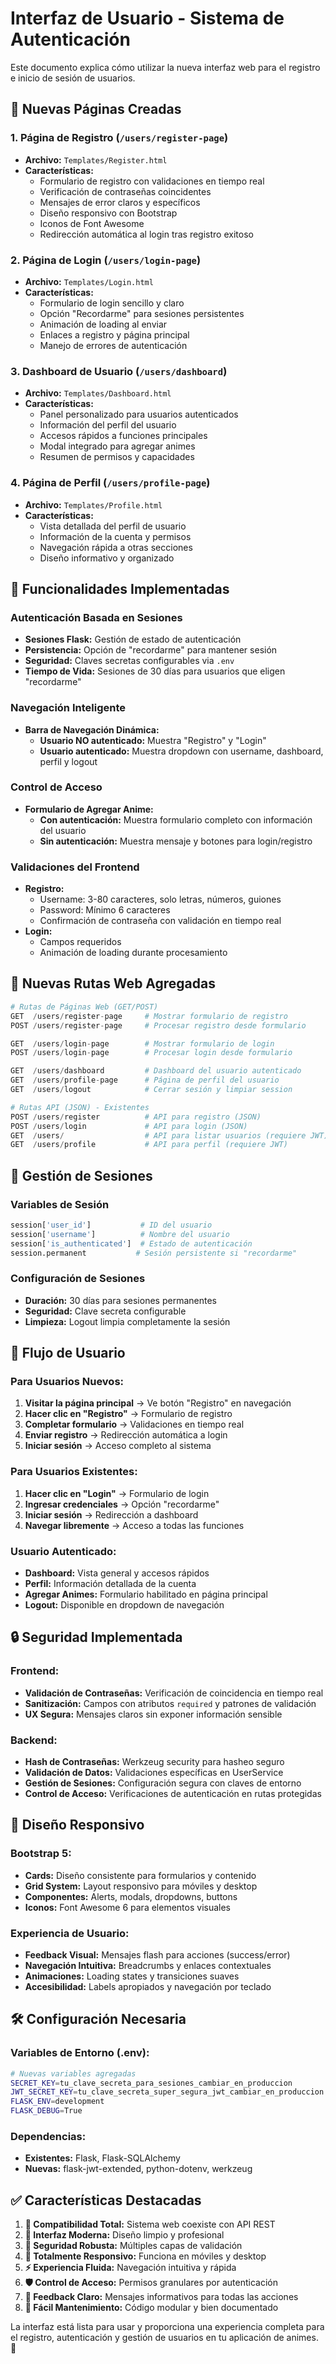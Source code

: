 # Interfaz de Usuario - Sistema de Autenticación

Este documento explica cómo utilizar la nueva interfaz web para el registro e inicio de sesión de usuarios.

## 🎨 **Nuevas Páginas Creadas**

### **1. Página de Registro (`/users/register-page`)**
- **Archivo:** `Templates/Register.html`
- **Características:**
  - Formulario de registro con validaciones en tiempo real
  - Verificación de contraseñas coincidentes
  - Mensajes de error claros y específicos
  - Diseño responsivo con Bootstrap
  - Iconos de Font Awesome
  - Redirección automática al login tras registro exitoso

### **2. Página de Login (`/users/login-page`)**
- **Archivo:** `Templates/Login.html`
- **Características:**
  - Formulario de login sencillo y claro
  - Opción "Recordarme" para sesiones persistentes
  - Animación de loading al enviar
  - Enlaces a registro y página principal
  - Manejo de errores de autenticación

### **3. Dashboard de Usuario (`/users/dashboard`)**
- **Archivo:** `Templates/Dashboard.html`
- **Características:**
  - Panel personalizado para usuarios autenticados
  - Información del perfil del usuario
  - Accesos rápidos a funciones principales
  - Modal integrado para agregar animes
  - Resumen de permisos y capacidades

### **4. Página de Perfil (`/users/profile-page`)**
- **Archivo:** `Templates/Profile.html`
- **Características:**
  - Vista detallada del perfil de usuario
  - Información de la cuenta y permisos
  - Navegación rápida a otras secciones
  - Diseño informativo y organizado

## 🔧 **Funcionalidades Implementadas**

### **Autenticación Basada en Sesiones**
- **Sesiones Flask:** Gestión de estado de autenticación
- **Persistencia:** Opción de "recordarme" para mantener sesión
- **Seguridad:** Claves secretas configurables via `.env`
- **Tiempo de Vida:** Sesiones de 30 días para usuarios que eligen "recordarme"

### **Navegación Inteligente**
- **Barra de Navegación Dinámica:**
  - **Usuario NO autenticado:** Muestra "Registro" y "Login"
  - **Usuario autenticado:** Muestra dropdown con username, dashboard, perfil y logout

### **Control de Acceso**
- **Formulario de Agregar Anime:**
  - **Con autenticación:** Muestra formulario completo con información del usuario
  - **Sin autenticación:** Muestra mensaje y botones para login/registro

### **Validaciones del Frontend**
- **Registro:**
  - Username: 3-80 caracteres, solo letras, números, guiones
  - Password: Mínimo 6 caracteres
  - Confirmación de contraseña con validación en tiempo real
- **Login:**
  - Campos requeridos
  - Animación de loading durante procesamiento

## 🚀 **Nuevas Rutas Web Agregadas**

```python
# Rutas de Páginas Web (GET/POST)
GET  /users/register-page     # Mostrar formulario de registro
POST /users/register-page     # Procesar registro desde formulario

GET  /users/login-page        # Mostrar formulario de login  
POST /users/login-page        # Procesar login desde formulario

GET  /users/dashboard         # Dashboard del usuario autenticado
GET  /users/profile-page      # Página de perfil del usuario
GET  /users/logout            # Cerrar sesión y limpiar session

# Rutas API (JSON) - Existentes
POST /users/register          # API para registro (JSON)
POST /users/login             # API para login (JSON)
GET  /users/                  # API para listar usuarios (requiere JWT)
GET  /users/profile           # API para perfil (requiere JWT)
```

## 💾 **Gestión de Sesiones**

### **Variables de Sesión**
```python
session['user_id']           # ID del usuario
session['username']          # Nombre del usuario  
session['is_authenticated']  # Estado de autenticación
session.permanent           # Sesión persistente si "recordarme"
```

### **Configuración de Sesiones**
- **Duración:** 30 días para sesiones permanentes
- **Seguridad:** Clave secreta configurable
- **Limpieza:** Logout limpia completamente la sesión

## 🎯 **Flujo de Usuario**

### **Para Usuarios Nuevos:**
1. **Visitar la página principal** → Ve botón "Registro" en navegación
2. **Hacer clic en "Registro"** → Formulario de registro
3. **Completar formulario** → Validaciones en tiempo real
4. **Enviar registro** → Redirección automática a login
5. **Iniciar sesión** → Acceso completo al sistema

### **Para Usuarios Existentes:**
1. **Hacer clic en "Login"** → Formulario de login
2. **Ingresar credenciales** → Opción "recordarme"
3. **Iniciar sesión** → Redirección a dashboard
4. **Navegar libremente** → Acceso a todas las funciones

### **Usuario Autenticado:**
- **Dashboard:** Vista general y accesos rápidos
- **Perfil:** Información detallada de la cuenta
- **Agregar Animes:** Formulario habilitado en página principal
- **Logout:** Disponible en dropdown de navegación

## 🔒 **Seguridad Implementada**

### **Frontend:**
- **Validación de Contraseñas:** Verificación de coincidencia en tiempo real
- **Sanitización:** Campos con atributos `required` y patrones de validación
- **UX Segura:** Mensajes claros sin exponer información sensible

### **Backend:**
- **Hash de Contraseñas:** Werkzeug security para hasheo seguro
- **Validación de Datos:** Validaciones específicas en UserService
- **Gestión de Sesiones:** Configuración segura con claves de entorno
- **Control de Acceso:** Verificaciones de autenticación en rutas protegidas

## 📱 **Diseño Responsivo**

### **Bootstrap 5:**
- **Cards:** Diseño consistente para formularios y contenido
- **Grid System:** Layout responsivo para móviles y desktop
- **Componentes:** Alerts, modals, dropdowns, buttons
- **Iconos:** Font Awesome 6 para elementos visuales

### **Experiencia de Usuario:**
- **Feedback Visual:** Mensajes flash para acciones (success/error)
- **Navegación Intuitiva:** Breadcrumbs y enlaces contextuales
- **Animaciones:** Loading states y transiciones suaves
- **Accesibilidad:** Labels apropiados y navegación por teclado

## 🛠️ **Configuración Necesaria**

### **Variables de Entorno (.env):**
```bash
# Nuevas variables agregadas
SECRET_KEY=tu_clave_secreta_para_sesiones_cambiar_en_produccion
JWT_SECRET_KEY=tu_clave_secreta_super_segura_jwt_cambiar_en_produccion
FLASK_ENV=development
FLASK_DEBUG=True
```

### **Dependencias:**
- **Existentes:** Flask, Flask-SQLAlchemy
- **Nuevas:** flask-jwt-extended, python-dotenv, werkzeug

## ✅ **Características Destacadas**

1. **🔄 Compatibilidad Total:** Sistema web coexiste con API REST
2. **🎨 Interfaz Moderna:** Diseño limpio y profesional
3. **🔐 Seguridad Robusta:** Múltiples capas de validación
4. **📱 Totalmente Responsivo:** Funciona en móviles y desktop
5. **⚡ Experiencia Fluida:** Navegación intuitiva y rápida
6. **🛡️ Control de Acceso:** Permisos granulares por autenticación
7. **💬 Feedback Claro:** Mensajes informativos para todas las acciones
8. **🔧 Fácil Mantenimiento:** Código modular y bien documentado

La interfaz está lista para usar y proporciona una experiencia completa para el registro, autenticación y gestión de usuarios en tu aplicación de animes. 🎌